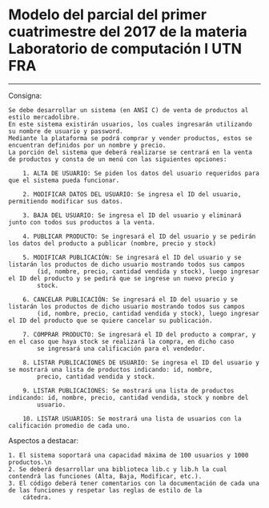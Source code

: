 # Modelo del parcial del primer cuatrimestre del 2017 de la materia Laboratorio de computación I UTN FRA
*********************************************************************************************

Consigna:

    Se debe desarrollar un sistema (en ANSI C) de venta de productos al estilo mercadolibre. 
    En este sistema existirán usuarios, los cuales ingresarán utilizando su nombre de usuario y password. 
    Mediante la plataforma se podrá comprar y vender productos, estos se encuentran definidos por un nombre y precio.
    La porción del sistema que deberá realizarse se centrará en la venta de productos y consta de un menú con las siguientes opciones:
    
        1. ALTA DE USUARIO: Se piden los datos del usuario requeridos para que el sistema pueda funcionar.
        
        2. MODIFICAR DATOS DEL USUARIO: Se ingresa el ID del usuario, permitiendo modificar sus datos.
        
        3. BAJA DEL USUARIO: Se ingresa el ID del usuario y eliminará junto con todos sus productos a la venta.
        
        4. PUBLICAR PRODUCTO: Se ingresará el ID del usuario y se pedirán los datos del producto a publicar (nombre, precio y stock)
        
        5. MODIFICAR PUBLICACIÓN: Se ingresará el ID del usuario y se listarán los productos de dicho usuario mostrando todos sus campos
            (id, nombre, precio, cantidad vendida y stock), luego ingresar el ID del producto y se pedirá que se ingrese un nuevo precio y
            stock.
        
        6. CANCELAR PUBLICACIÓN: Se ingresará el ID del usuario y se listarán los productos de dicho usuario mostrando todos sus campos
            (id, nombre, precio, cantidad vendida y stock), luego ingresar el ID del producto que se quiere cancelar su publicación.
        
        7. COMPRAR PRODUCTO: Se ingresará el ID del producto a comprar, y en el caso que haya stock se realizará la compra, en dicho caso
            se ingresará una calificación para el vendedor.
        
        8. LISTAR PUBLICACIONES DE USUARIO: Se ingresa el ID del usuario y se mostrará una lista de productos indicando: id, nombre,
            precio, cantidad vendida y stock.
        
        9. LISTAR PUBLICACIONES: Se mostrará una lista de productos indicando: id, nombre, precio, cantidad vendida, stock y nombre del
            usuario.
        
        10. LISTAR USUARIOS: Se mostrará una lista de usuarios con la calificación promedio de cada uno.

Aspectos a destacar:

    1. El sistema soportará una capacidad máxima de 100 usuarios y 1000 productos.\n
    2. Se deberá desarrollar una biblioteca lib.c y lib.h la cual contendrá las funciones (Alta, Baja, Modificar, etc.).
    3. El código deberá tener comentarios con la documentación de cada una de las funciones y respetar las reglas de estilo de la
        cátedra.
